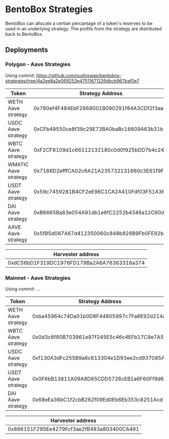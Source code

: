# BentoBox Strategies

BentoBox can allocate a certian percantage of a token's reserves to be used in an underlying strategy. The profits from the strategy are distributed back to BentoBox.

## Deployments

### Polygon - Aave Strategies

Using commit: https://github.com/sushiswap/bentobox-strategies/tree/4a2ee8a2e069253e47511671226dbcb967baf0e7

| Token                      | Strategy Address                           |
| -------------------------- | ------------------------------------------ |
| WETH Aave strategy         | 0x760ef4F484EbF2668001B090291f84A3CDf2f3aa |
| USDC Aave strategy         | 0xCFb49550ce8f39c29E73BA0baBc16609A63b31b1 |
| WBTC Aave strategy         | 0xF2CF8109d1c66112132180c0d0f925bDD7b4c246 |
| WMATIC Aave strategy       | 0x7166D2efffCA02c6A21A235732131660c3E61f9F |
| USDT Aave strategy         | 0x59c7459281B4CF2eE96C1CA2A410Fdf03F51A369 |
| DAI Aave strategy          | 0xB6665Ba83e054A91db1e6fC2252b4346a12C60d7 |
| AAVE Aave strategy         | 0x5fB5d087A67d412350060c848b826B9Fb0FE92bA |

| Harvester address                          |
| ------------------------------------------ |
| 0xdC56bD1F319DC1976FD179Ba2A6A76363316a374 |

### Mainnet - Aave Strategies

Using commit: ...

| Token                      | Strategy Address                           |
| -------------------------- | ------------------------------------------ |
| WETH Aave strategy         | 0xba45964c74Da01b0D8F44805997c7Fa8E92d214a |
| WBTC Aave strategy         | 0x0d3c6f80B703961e97f245E5c46c4EFb17C9e7A5 |
| USDC Aave strategy         | 0xf130A3dFc255B9a6c613304e1D93ee2cd937085A |
| USDT Aave strategy         | 0x0F6bB13811A09A8D85CDD5726cEB1a6F60Ff9d6C |
| DAI Aave strategy          | 0x68eEa36bC1f2cbB262f09Ed0Eb6Eb353c8251Acd |

| Harvester address                          |
| ------------------------------------------ |
| 0x866151F295Ee4279Fcf3ae2fB483a803400CA491 |